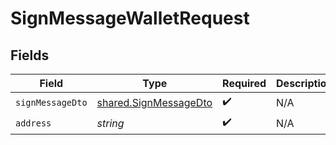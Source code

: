 # SignMessageWalletRequest


## Fields

| Field                                                                 | Type                                                                  | Required                                                              | Description                                                           | Example                                                               |
| --------------------------------------------------------------------- | --------------------------------------------------------------------- | --------------------------------------------------------------------- | --------------------------------------------------------------------- | --------------------------------------------------------------------- |
| `signMessageDto`                                                      | [shared.SignMessageDto](../../../sdk/models/shared/signmessagedto.md) | :heavy_check_mark:                                                    | N/A                                                                   |                                                                       |
| `address`                                                             | *string*                                                              | :heavy_check_mark:                                                    | N/A                                                                   | 0x1f9090aaE28b8a3dCeaDf281B0F12828e676c326                            |